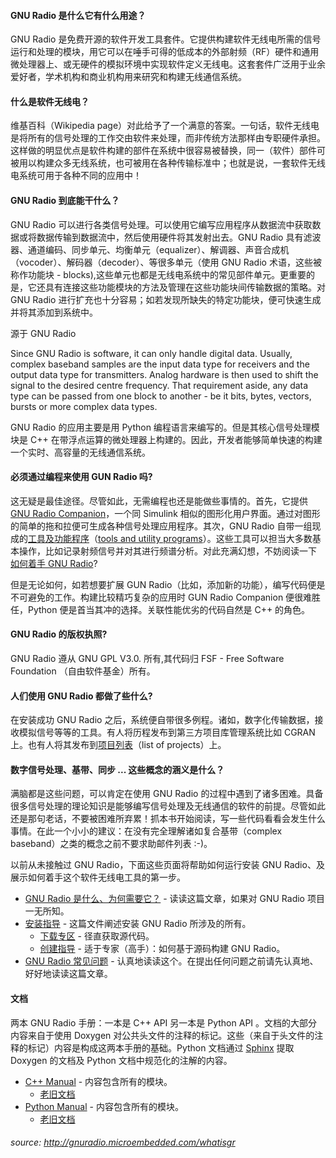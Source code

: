 #### GNU Radio 是什么它有什么用途？
GNU Radio 是免费开源的软件开发工具套件。它提供构建软件无线电所需的信号运行和处理的模块，用它可以在唾手可得的低成本的外部射频（RF）硬件和通用微处理器上、或无硬件的模拟环境中实现软件定义无线电。这套套件广泛用于业余爱好者，学术机构和商业机构用来研究和构建无线通信系统。
#### 什么是软件无线电？
维基百科（Wikipedia page）对此给予了一个满意的答案。一句话，软件无线电是将所有的信号处理的工作交由软件来处理，而非传统方法那样由专职硬件承担。这样做的明显优点是软件构建的部件在系统中很容易被替换，同一（软件）部件可被用以构建众多无线系统，也可被用在各种传输标准中；也就是说，一套软件无线电系统可用于各种不同的应用中！
#### GNU Radio 到底能干什么？
GNU Radio 可以进行各类信号处理。可以使用它编写应用程序从数据流中获取数据或将数据传输到数据流中，然后使用硬件将其发射出去。GNU Radio 具有滤波器、通道编码、同步单元、均衡单元（equalizer）、解调器、声音合成机（vocoder）、解码器（decoder）、等很多单元（使用 GNU Radio 术语，这些被称作功能块 - blocks),这些单元也都是无线电系统中的常见部件单元。更重要的是，它还具有连接这些功能模块的方法及管理在这些功能块间传输数据的策略。对 GNU Radio 进行扩充也十分容易；如若发现所缺失的特定功能块，便可快速生成并将其添加到系统中。

源于 GNU Radio 

Since GNU Radio is software, it can only handle digital data. Usually, complex baseband samples are the input data type for receivers and the output data type for transmitters. Analog hardware is then used to shift the signal to the desired centre frequency. That requirement aside, any data type can be passed from one block to another - be it bits, bytes, vectors, bursts or more complex data types.

GNU Radio 的应用主要是用 Python 编程语言来编写的。但是其核心信号处理模块是 C++ 在带浮点运算的微处理器上构建的。因此，开发者能够简单快速的构建一个实时、高容量的无线通信系统。
#### 必须通过编程来使用 GUN Radio 吗?
这无疑是最佳途径。尽管如此，无需编程也还是能做些事情的。首先，它提供 [GNU Radio Companion](http://gnuradio.microembedded.com/gnuradiocompanion)，一个同 Simulink 相似的图形化用户界面。通过对图形的简单的拖和拉便可生成各种信号处理应用程序。其次，GNU Radio 自带一组现成的[工具及功能程序](https://wiki.gnuradio.org/index.php/Main_Page#Using-the-included-tools-and-utility-programs)（[tools and utility programs](https://wiki.gnuradio.org/index.php/Main_Page#Using-the-included-tools-and-utility-programs)）。这些工具可以担当大多数基本操作，比如记录射频信号并对其进行频谱分析。对此充满幻想，不妨阅读一下 [如何着手 GNU Radio](http://gnuradio.microembedded.com/howtouse)?

但是无论如何，如若想要扩展 GUN Radio（比如，添加新的功能），编写代码便是不可避免的工作。构建比较精巧复杂的应用时 GUN Radio Companion 便很难胜任，Python 便是首当其冲的选择。关联性能优劣的代码自然是 C++ 的角色。
#### GNU Radio 的版权执照?
GNU Radio 遵从 GNU GPL V3.0. 所有,其代码归 FSF - Free Software Foundation （自由软件基金）所有。
#### 人们使用 GNU Radio 都做了些什么?
在安装成功 GNU Radio 之后，系统便自带很多例程。诸如，数字化传输数据，接收模拟信号等等的工具。有人将历程发布到第三方项目库管理系统比如 CGRAN 上。也有人将其发布到[项目列表](http://gnuradio.microembedded.com/othercode)（list of projects）上。
#### 数字信号处理、基带、同步 ... 这些概念的涵义是什么？
满脑都是这些问题，可以肯定在使用 GNU Radio 的过程中遇到了诸多困难。具备很多信号处理的理论知识是能够编写信号处理及无线通信的软件的前提。尽管如此还是那句老话，不要被困难所弃累！抓本书开始阅读，写一些代码看看会发生什么事情。在此一个小小的建议：在没有完全理解诸如复合基带（complex baseband）之类的概念之前不要求助邮件列表 :-)。

以前从未接触过 GNU Radio，下面这些页面将帮助如何运行安装 GNU Radio、及展示如何着手这个软件无线电工具的第一步。
* [GNU Radio 是什么、为何需要它？](http://gnuradio.microembedded.com/whatisgr) - 读读这篇文章，如果对 GNU Radio 项目一无所知。 
* [安装指导](http://gnuradio.microembedded.com/installinggr) - 这篇文件阐述安装 GNU Radio 所涉及的所有。
    * [下载专区](http://gnuradio.microembedded.com/download) - 径直获取源代码。
    * [创建指导](http://gnuradio.microembedded.com/buildguide) - 适于专家（高手）：如何基于源码构建 GNU Radio。
* [GNU Radio 常见问题](http://gnuradio.microembedded.com/faq) - 认真地读读这个。在提出任何问题之前请先认真地、好好地读读这篇文章。

#### 文档
两本 GNU Radio 手册：一本是 C++ API 另一本是 Python API 。文档的大部分内容来自于使用 Doxygen 对公共头文件的注释的标记。这些（来自于头文件的注释的标记）内容是构成这两本手册的基础。Python 文档通过 [Sphinx](http://www.sphinx-doc.org/en/master/) 提取 Doxygen 的文档及 Python 文档中规范化的注解的内容。
* [C++ Manual](https://www.gnuradio.org/doc/doxygen/index.html) - 内容包含所有的模块。
    * [老旧文档](https://wiki.gnuradio.org/index.php/Main_Page)
* [Python Manual](https://www.gnuradio.org/doc/sphinx/index.html) - 内容包含所有的模块。
    * [老旧文档](https://wiki.gnuradio.org/index.php/Main_Page)
###### source: http://gnuradio.microembedded.com/whatisgr
